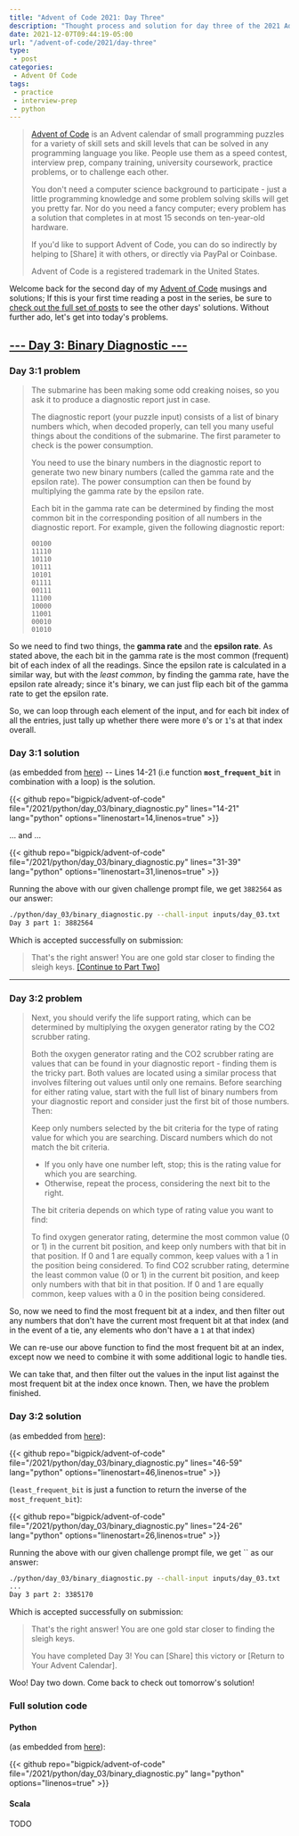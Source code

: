 ```yaml
---
title: "Advent of Code 2021: Day Three"
description: "Thought process and solution for day three of the 2021 Advent of Code event."
date: 2021-12-07T09:44:19-05:00
url: "/advent-of-code/2021/day-three"
type:
 - post
categories:
 - Advent Of Code
tags:
 - practice
 - interview-prep
 - python
---
```


> [Advent of Code](https://adventofcode.com/2021/about) is an Advent calendar of small programming puzzles for a variety of skill sets and skill levels that can be solved in any programming language you like. People use them as a speed contest, interview prep, company training, university coursework, practice problems, or to challenge each other.
>
> You don't need a computer science background to participate - just a little programming knowledge and some problem solving skills will get you pretty far. Nor do you need a fancy computer; every problem has a solution that completes in at most 15 seconds on ten-year-old hardware.
>
> If you'd like to support Advent of Code, you can do so indirectly by helping to [Share] it with others, or directly via PayPal or Coinbase.
>
> Advent of Code is a registered trademark in the United States.

Welcome back for the second day of my [Advent of Code](https://adventofcode.com/2021) musings and solutions; If this is your first time reading a post in the series, be sure to [check out the full set of posts]() to see the other days' solutions. Without further ado, let's get into today's problems.

## [--- Day 3: Binary Diagnostic ---](https://adventofcode.com/2021/day/3)

### Day 3:1 problem

> The submarine has been making some odd creaking noises, so you ask it to produce a diagnostic report just in case.
>
> The diagnostic report (your puzzle input) consists of a list of binary numbers which, when decoded properly, can tell you many useful things about the conditions of the submarine. The first parameter to check is the power consumption.
>
> You need to use the binary numbers in the diagnostic report to generate two new binary numbers (called the gamma rate and the epsilon rate). The power consumption can then be found by multiplying the gamma rate by the epsilon rate.
>
> Each bit in the gamma rate can be determined by finding the most common bit in the corresponding position of all numbers in the diagnostic report. For example, given the following diagnostic report:
>
> ```
> 00100
> 11110
> 10110
> 10111
> 10101
> 01111
> 00111
> 11100
> 10000
> 11001
> 00010
> 01010
> ```

So we need to find two things, the **gamma rate** and the **epsilon rate**. As stated above, the each bit in the gamma rate is the most common (frequent) bit of each index of all the readings. Since the epsilon rate is calculated in a similar way, but with the _least common_, by finding the gamma rate, have the epsilon rate already; since it's binary, we can just flip each bit of the gamma rate to get the epsilon rate.

So, we can loop through each element of the input, and for each bit index of all the entries, just tally up whether there were more `0`'s or `1`'s at that index overall.

### Day 3:1 solution

(as embedded from [here](https://github.com/bigpick/advent-of-code/blob/main/2021/python/day_03/binary_diagnostic.py)) -- Lines 14-21 (i.e function **`most_frequent_bit`** in combination with a loop) is the solution.

{{< github repo="bigpick/advent-of-code" file="/2021/python/day_03/binary_diagnostic.py" lines="14-21" lang="python" options="linenostart=14,linenos=true" >}}

... and ...

{{< github repo="bigpick/advent-of-code" file="/2021/python/day_03/binary_diagnostic.py" lines="31-39" lang="python" options="linenostart=31,linenos=true" >}}

Running the above with our given challenge prompt file, we get `3882564` as our answer:

```bash
./python/day_03/binary_diagnostic.py --chall-input inputs/day_03.txt
Day 3 part 1: 3882564
```

Which is accepted successfully on submission:

> That's the right answer! You are one gold star closer to finding the sleigh keys. [[Continue to Part Two]](https://adventofcode.com/2021/day/3#part2)

---

### Day 3:2 problem

> Next, you should verify the life support rating, which can be determined by multiplying the oxygen generator rating by the CO2 scrubber rating.
>
> Both the oxygen generator rating and the CO2 scrubber rating are values that can be found in your diagnostic report - finding them is the tricky part. Both values are located using a similar process that involves filtering out values until only one remains. Before searching for either rating value, start with the full list of binary numbers from your diagnostic report and consider just the first bit of those numbers. Then:
>
> Keep only numbers selected by the bit criteria for the type of rating value for which you are searching. Discard numbers which do not match the bit criteria.
>
> * If you only have one number left, stop; this is the rating value for which you are searching.
> * Otherwise, repeat the process, considering the next bit to the right.
>
> The bit criteria depends on which type of rating value you want to find:
>
> To find oxygen generator rating, determine the most common value (0 or 1) in the current bit position, and keep only numbers with that bit in that position. If 0 and 1 are equally common, keep values with a 1 in the position being considered.
> To find CO2 scrubber rating, determine the least common value (0 or 1) in the current bit position, and keep only numbers with that bit in that position. If 0 and 1 are equally common, keep values with a 0 in the position being considered.

So, now we need to find the most frequent bit at a index, and then filter out any numbers that don't have the current most frequent bit at that index (and in the event of a tie, any elements who don't have a `1` at that index)

We can re-use our above function to find the most frequent bit at an index, except now we need to combine it with some additional logic to handle ties.

We can take that, and then filter out the values in the input list against the most frequent bit at the index once known. Then, we have the problem finished.

### Day 3:2 solution

(as embedded from [here](https://github.com/bigpick/advent-of-code/blob/main/2021/python/day_03/binary_diagnostic.py)):

{{< github repo="bigpick/advent-of-code" file="/2021/python/day_03/binary_diagnostic.py" lines="46-59" lang="python" options="linenostart=46,linenos=true" >}}

(`least_frequent_bit` is just a function to return the inverse of the `most_frequent_bit`):

{{< github repo="bigpick/advent-of-code" file="/2021/python/day_03/binary_diagnostic.py" lines="24-26" lang="python" options="linenostart=26,linenos=true" >}}

Running the above with our given challenge prompt file, we get `` as our answer:

```bash
./python/day_03/binary_diagnostic.py --chall-input inputs/day_03.txt
...
Day 3 part 2: 3385170
```

Which is accepted successfully on submission:

> That's the right answer! You are one gold star closer to finding the sleigh keys.
>
> You have completed Day 3! You can [Share] this victory or [Return to Your Advent Calendar].

Woo! Day two down. Come back to check out tomorrow's solution!

### Full solution code

#### Python

(as embedded from [here](https://github.com/bigpick/advent-of-code/blob/main/2021/python/day_03/binary_diagnostic.py)):

{{< github repo="bigpick/advent-of-code" file="/2021/python/day_03/binary_diagnostic.py" lang="python" options="linenos=true" >}}


#### Scala

TODO

